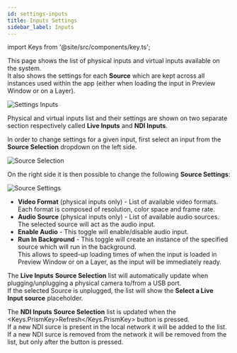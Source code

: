```yaml
---
id: settings-inputs
title: Inputs Settings
sidebar_label: Inputs
---
```

import Keys from '@site/src/components/key.ts';

This page shows the list of physical inputs and virtual inputs available on the system.  
It also shows the settings for each **Source** which are kept across all instances used within the app (either when loading the input in Preview Window or on a Layer).

![Settings Inputs](/prismdocs/images/settingsinputs.png)

Physical and virtual inputs list and their settings are shown on two separate section respectively called **Live Inputs** and **NDI Inputs**.

In order to change settings for a given input, first select an input from the **Source Selection** dropdown on the left side.

![Source Selection](/prismdocs/images/sourceselection.png)

On the right side it is then possible to change the following **Source Settings**:

![Source Settings](/prismdocs/images/sourcesettings.png)

- **Video Format** (physical inputs only) - List of available video formats. Each format is composed of resolution, color space and frame rate.
- **Audio Source** (physical inputs only) - List of available audio sources. The selected source will act as the audio input. 
- **Enable Audio** - This toggle will enable/disable audio input.
- **Run In Background** - This toggle will create an instance of the specified source which will run in the background.  
 This allows to speed-up loading times of when the input is loaded in Preview Window or on a Layer, as the input will be immediately ready.
           
The **Live Inputs** **Source Selection** list will automatically update when plugging/unplugging a physical camera to/from a USB port.  
If the selected Source is unplugged, the list will show the **Select a Live Input source** placeholder.


The **NDI Inputs** **Source Selection** list is updated when the <Keys.PrismKey>Refresh</Keys.PrismKey> button is pressed.  
If a new NDI surce is present in the local network it will be added to the list.  
If a new NDI surce is removed from the network it will be removed from the list, but only after the button is pressed.